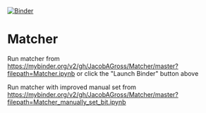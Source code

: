 [![Binder](https://mybinder.org/badge_logo.svg)](https://mybinder.org/v2/gh/JacobAGross/Matcher/master?filepath=Matcher.ipynb)

# Matcher

Run matcher from https://mybinder.org/v2/gh/JacobAGross/Matcher/master?filepath=Matcher.ipynb or click the "Launch Binder" button above

Run matcher with improved manual set from https://mybinder.org/v2/gh/JacobAGross/Matcher/master?filepath=Matcher_manually_set_bit.ipynb
